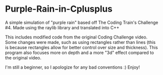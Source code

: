 # Purple-Rain-in-Cplusplus
A simple simulation of "purple rain" based off The Coding Train's Challenge #4. Made using the raylib library and translated into C++

This includes modified code from the original Coding Challenge video. Some changes were made, such as using rectangles rather than lines (this is because rectangles allow for better control over size and thickness). This program also focuses more on depth and a more "3d" effect compared to the original video.

I'm still a beginner, so I apologize for any bad conventions :)
Enjoy! 